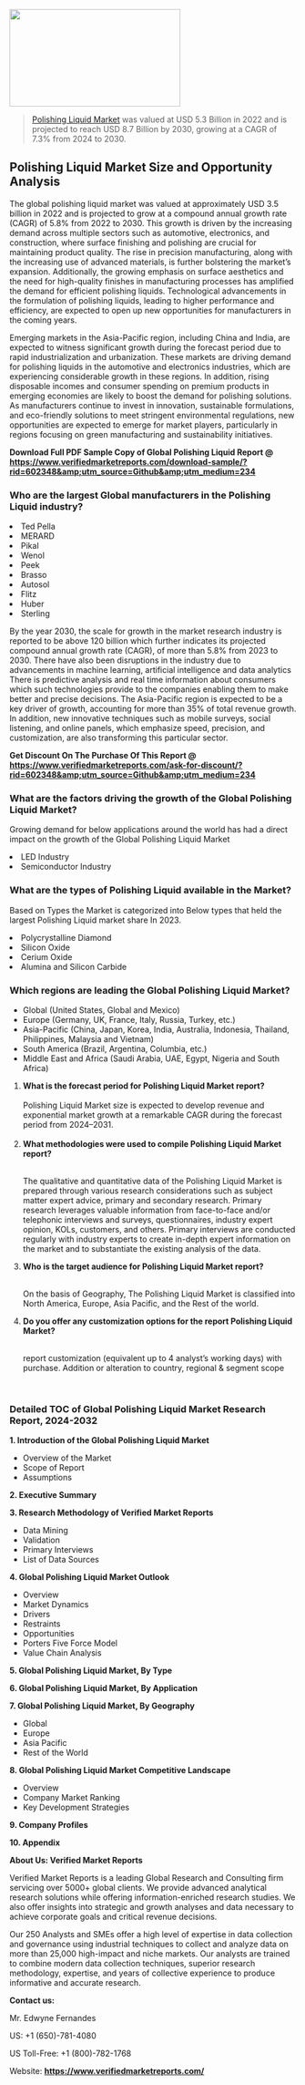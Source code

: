 
<img src="https://ffe5etoiles.com/wp-content/uploads/2024/12/MST1-300x171.png" alt="" width="300" height="171" class="alignnone size-medium wp-image-20088" /><blockquote><p><p><a href="https://www.verifiedmarketreports.com/download-sample/?rid=602348&utm_source=Github&utm_medium=234" target="_blank">Polishing Liquid Market</a> was valued at USD 5.3 Billion in 2022 and is projected to reach USD 8.7 Billion by 2030, growing at a CAGR of 7.3% from 2024 to 2030.</p></blockquote><p><h2>Polishing Liquid Market Size and Opportunity Analysis</h2><p>The global polishing liquid market was valued at approximately USD 3.5 billion in 2022 and is projected to grow at a compound annual growth rate (CAGR) of 5.8% from 2022 to 2030. This growth is driven by the increasing demand across multiple sectors such as automotive, electronics, and construction, where surface finishing and polishing are crucial for maintaining product quality. The rise in precision manufacturing, along with the increasing use of advanced materials, is further bolstering the market’s expansion. Additionally, the growing emphasis on surface aesthetics and the need for high-quality finishes in manufacturing processes has amplified the demand for efficient polishing liquids. Technological advancements in the formulation of polishing liquids, leading to higher performance and efficiency, are expected to open up new opportunities for manufacturers in the coming years.</p><p>Emerging markets in the Asia-Pacific region, including China and India, are expected to witness significant growth during the forecast period due to rapid industrialization and urbanization. These markets are driving demand for polishing liquids in the automotive and electronics industries, which are experiencing considerable growth in these regions. In addition, rising disposable incomes and consumer spending on premium products in emerging economies are likely to boost the demand for polishing solutions. As manufacturers continue to invest in innovation, sustainable formulations, and eco-friendly solutions to meet stringent environmental regulations, new opportunities are expected to emerge for market players, particularly in regions focusing on green manufacturing and sustainability initiatives.</p></p><p class=""><strong>Download Full PDF Sample Copy of Global Polishing Liquid Report @ <a href="https://www.verifiedmarketreports.com/download-sample/?rid=602348&amp;utm_source=Github&amp;utm_medium=234" target="_blank">https://www.verifiedmarketreports.com/download-sample/?rid=602348&amp;utm_source=Github&amp;utm_medium=234</a></strong></p><h3 id="" class="">Who are the largest Global manufacturers in the Polishing Liquid industry?</h3><p><li>Ted Pella</li><li> MERARD</li><li> Pikal</li><li> Wenol</li><li> Peek</li><li> Brasso</li><li> Autosol</li><li> Flitz</li><li> Huber</li><li> Sterling</li></p><div class=""><div class="" dir="" data-message-author-role="" data-message-id="" data-message-model-slug=""><div class=""><div class=""><div class=""><div class="" dir="" data-message-author-role="" data-message-id="" data-message-model-slug=""><div class=""><div class=""><p>By the year 2030, the scale for growth in the market research industry is reported to be above 120 billion which further indicates its projected compound annual growth rate (CAGR), of more than 5.8% from 2023 to 2030. There have also been disruptions in the industry due to advancements in machine learning, artificial intelligence and data analytics There is predictive analysis and real time information about consumers which such technologies provide to the companies enabling them to make better and precise decisions. The Asia-Pacific region is expected to be a key driver of growth, accounting for more than 35% of total revenue growth. In addition, new innovative techniques such as mobile surveys, social listening, and online panels, which emphasize speed, precision, and customization, are also transforming this particular sector.</p><p><strong>Get Discount On The Purchase Of This Report @&nbsp; <a href="https://www.verifiedmarketreports.com/ask-for-discount/?rid=602348&amp;utm_source=Github&amp;utm_medium=234" target="_blank">https://www.verifiedmarketreports.com/ask-for-discount/?rid=602348&amp;utm_source=Github&amp;utm_medium=234</a></strong></p></div></div></div></div></div></div></div></div><h3 id="" class="">What are the factors driving the growth of the Global Polishing Liquid Market?</h3><p id="" class="">Growing demand for below applications around the world has had a direct impact on the growth of the Global Polishing Liquid Market</p><p id="" class=""><li>LED Industry</li><li> Semiconductor Industry</li></p><h3 id="" class="">What are the types of Polishing Liquid available in the Market?</h3><p id="" class="">Based on Types the Market is categorized into Below types that held the largest Polishing Liquid market share In 2023.</p><p id="" class=""><li>Polycrystalline Diamond</li><li> Silicon Oxide</li><li> Cerium Oxide</li><li> Alumina and Silicon Carbide</li></p><h3 id="" class="">Which regions are leading the Global Polishing Liquid Market?</h3><ul><li>Global (United States, Global and Mexico)</li><li>Europe (Germany, UK, France, Italy, Russia, Turkey, etc.)</li><li>Asia-Pacific (China, Japan, Korea, India, Australia, Indonesia, Thailand, Philippines, Malaysia and Vietnam)</li><li>South America (Brazil, Argentina, Columbia, etc.)</li><li>Middle East and Africa (Saudi Arabia, UAE, Egypt, Nigeria and South Africa)</li></ul><p><ol><li><strong>What is the forecast period for Polishing Liquid Market report?<br /></strong><br /><span data-sheets-root="1" data-sheets-value="{&quot;1&quot;:2,&quot;2&quot;:&quot;XXXX size is expected to develop revenue and exponential market growth at a remarkable CAGR during the forecast period from 2024&ndash;2030.&quot;}" data-sheets-userformat="{&quot;2&quot;:12674,&quot;4&quot;:{&quot;1&quot;:2,&quot;2&quot;:16776960},&quot;10&quot;:2,&quot;11&quot;:0,&quot;15&quot;:&quot;Arial&quot;,&quot;16&quot;:12}">Polishing Liquid Market size is expected to develop revenue and exponential market growth at a remarkable CAGR during the forecast period from 2024&ndash;2031.</span><br /><br /></li><li><strong>What methodologies were used to compile Polishing Liquid Market report?<br /><br /></strong><p>The qualitative and quantitative data of the&nbsp;Polishing Liquid Market is prepared through various research considerations such as subject matter expert advice, primary and secondary research. Primary research leverages valuable information from face-to-face and/or telephonic interviews and surveys, questionnaires, industry expert opinion, KOLs, customers, and others. Primary interviews are conducted regularly with industry experts to create in-depth expert information on the market and to substantiate the existing analysis of the data.&nbsp;</p></li><li><strong>Who is the target audience for Polishing Liquid Market report?<br /><br /></strong><p>On the basis of Geography, The&nbsp;Polishing Liquid Market is classified into North America, Europe, Asia Pacific, and the Rest of the world.</p></li><li><strong>Do you offer any customization options for the report Polishing Liquid Market?<br /><br /></strong><p>report customization (equivalent up to 4 analyst&rsquo;s working days) with purchase. Addition or alteration to country, regional &amp; segment scope</p><p>&nbsp;</p></li></ol></p><h3 id="" class="">Detailed TOC of Global Polishing Liquid Market Research Report, 2024-2032</h3><p id="" class=""><strong>1. Introduction of the Global Polishing Liquid Market</strong></p><ul><li>Overview of the Market</li><li>Scope of Report</li><li>Assumptions</li></ul><p id="" class=""><strong>2. Executive Summary</strong></p><p id="" class=""><strong>3. Research Methodology of&nbsp;Verified Market Reports</strong></p><ul><li>Data Mining</li><li>Validation</li><li>Primary Interviews</li><li>List of Data Sources</li></ul><p id="" class=""><strong>4. Global Polishing Liquid Market Outlook</strong></p><ul><li>Overview</li><li>Market Dynamics</li><li>Drivers</li><li>Restraints</li><li>Opportunities</li><li>Porters Five Force Model</li><li>Value Chain Analysis</li></ul><p id="" class=""><strong>5. Global Polishing Liquid Market, By&nbsp;Type</strong></p><p id="" class=""><strong>6. Global Polishing Liquid Market, By Application</strong></p><p id="" class=""><strong>7. Global Polishing Liquid Market, By Geography</strong></p><ul><li>Global</li><li>Europe</li><li>Asia Pacific</li><li>Rest of the World</li></ul><p id="" class=""><strong>8. Global Polishing Liquid Market Competitive Landscape</strong></p><ul><li>Overview</li><li>Company Market Ranking</li><li>Key Development Strategies</li></ul><p id="" class=""><strong>9. Company Profiles</strong></p><p id="" class=""><strong>10. Appendix</strong></p><p id="" class=""><strong>About Us: Verified Market Reports</strong></p><p id="" class="">Verified Market Reports is a leading Global Research and Consulting firm servicing over 5000+ global clients. We provide advanced analytical research solutions while offering information-enriched research studies. We also offer insights into strategic and growth analyses and data necessary to achieve corporate goals and critical revenue decisions.</p><p id="" class="">Our 250 Analysts and SMEs offer a high level of expertise in data collection and governance using industrial techniques to collect and analyze data on more than 25,000 high-impact and niche markets. Our analysts are trained to combine modern data collection techniques, superior research methodology, expertise, and years of collective experience to produce informative and accurate research.</p><p id="" class=""><strong>Contact us:</strong></p><p id="" class="">Mr. Edwyne Fernandes</p><p id="" class="">US: +1 (650)-781-4080</p><p id="" class="">US Toll-Free: +1 (800)-782-1768</p><p id="" class="">Website: <a target="" data-test-app-aware-link=""><strong>https://www.verifiedmarketreports.com/</strong></a></p>
